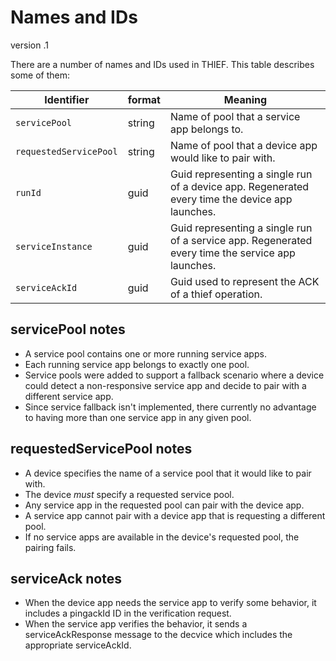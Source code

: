 # Names and IDs

version .1

There are a number of names and IDs used in THIEF.  This table describes some of them:

| Identifier | format | Meaning |
| - | - | - |
| `servicePool` | string | Name of pool that a service app belongs to. |
| `requestedServicePool` | string | Name of pool that a device app would like to pair with. |
| `runId` | guid | Guid representing a single run of a device app.  Regenerated every time the device app launches. |
| `serviceInstance` | guid | Guid representing a single run of a service app.  Regenerated every time the service app launches. |
| `serviceAckId` | guid | Guid used to represent the ACK of a thief operation. |

## servicePool notes
* A service pool contains one or more running service apps.
* Each running service app belongs to exactly one pool.
* Service pools were added to support a fallback scenario where a device could detect a non-responsive service app and decide to pair with a different service app.
* Since service fallback isn't implemented, there currently no advantage to having more than one service app in any given pool.

## requestedServicePool notes
* A device specifies the name of a service pool that it would like to pair with.
* The device _must_ specify a requested service pool.
* Any service app in the requested pool can pair with the device app.
* A service app cannot pair with a device app that is requesting a different pool.
* If no service apps are available in the device's requested pool, the pairing fails.

## serviceAck notes
* When the device app needs the service app to verify some behavior, it includes a pingackId ID in the verification request.
* When the service app verifies the behavior, it sends a serviceAckResponse message to the decvice which includes the appropriate serviceAckId.

